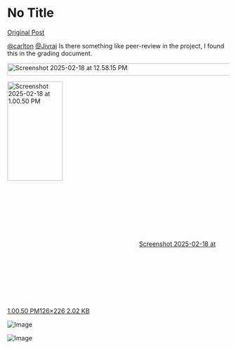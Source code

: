 # No Title

[Original Post](https://discourse.onlinedegree.iitm.ac.in/t/164277/636)

<p><a class="mention" href="/u/carlton">@carlton</a> <a class="mention" href="/u/jivraj">@Jivraj</a> Is there something like peer-review in the project, I found this in the grading document.</p>
<p><img src="https://europe1.discourse-cdn.com/flex013/uploads/iitm/original/3X/5/2/52e6c1b35b7e4c898f1c0cc4abb3cbbcc66760c0.png" alt="Screenshot 2025-02-18 at 12.58.15 PM" data-base62-sha1="bPnxSnsOAejM5OjTiWG7d4VAveM" width="677" height="28"></p>
<p><div class="lightbox-wrapper"><a class="lightbox" href="https://europe1.discourse-cdn.com/flex013/uploads/iitm/original/3X/0/8/08a834722986d3dccd4bf9fb24640bd842d76d08.png" data-download-href="/uploads/short-url/1eAcdnxqu6vSiSV4a7CHDC9brss.png?dl=1" title="Screenshot 2025-02-18 at 1.00.50 PM" rel="noopener nofollow ugc"><img src="https://europe1.discourse-cdn.com/flex013/uploads/iitm/original/3X/0/8/08a834722986d3dccd4bf9fb24640bd842d76d08.png" alt="Screenshot 2025-02-18 at 1.00.50 PM" data-base62-sha1="1eAcdnxqu6vSiSV4a7CHDC9brss" width="126" height="226"><div class="meta"><svg class="fa d-icon d-icon-far-image svg-icon" aria-hidden="true"><use href="#far-image"></use></svg><span class="filename">Screenshot 2025-02-18 at 1.00.50 PM</span><span class="informations">126×226 2.02 KB</span><svg class="fa d-icon d-icon-discourse-expand svg-icon" aria-hidden="true"><use href="#discourse-expand"></use></svg></div></a></div></p>

![Image](https://europe1.discourse-cdn.com/flex013/uploads/iitm/original/3X/5/2/52e6c1b35b7e4c898f1c0cc4abb3cbbcc66760c0.png)

![Image](https://europe1.discourse-cdn.com/flex013/uploads/iitm/original/3X/0/8/08a834722986d3dccd4bf9fb24640bd842d76d08.png)